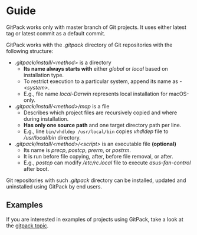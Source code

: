 # Guide

GitPack works only with master branch of Git projects. It uses either latest tag or latest commit as a default commit.

GitPack works with the *.gitpack* directory of Git repositories with the following structure:

* *.gitpack/install/\<method\>* is a directory
  * **Its name always starts with** either *global* or *local* based on installation type.
  * To restrict execution to a particular system, append its name as *-\<system\>*.
  * E.g., file name *local-Darwin* represents local installation for macOS-only.
* *.gitpack/install/\<method\>/map* is a file
  * Describes which project files are recursively copied and where during installation.
  * **Has only one source path** and one target directory path per line.
  * E.g., line `bin/vhdldep /usr/local/bin` copies *vhdldep* file to */usr/local/bin* directory.
* *.gitpack/install/\<method\>/\<script\>* is an executable file **(optional)**
  * Its name is *precp*, *postcp*, *prerm*, or *postrm*.
  * It is run before file copying, after, before file removal, or after.
  * E.g., *postcp* can modify */etc/rc.local* file to execute *asus-fan-control* after boot.

Git repositories with such *.gitpack* directory can be installed, updated and uninstalled using GitPack by end users.

## Examples

If you are interested in examples of projects using GitPack, take a look at the [gitpack topic](https://github.com/topics/gitpack).
